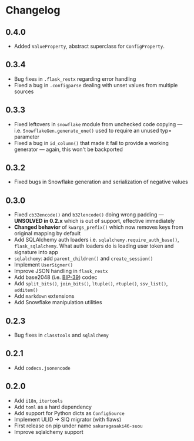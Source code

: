 # Changelog

## 0.4.0

+ Added `ValueProperty`, abstract superclass for `ConfigProperty`.

## 0.3.4

- Bug fixes in `.flask_restx` regarding error handling
- Fixed a bug in `.configparse` dealing with unset values from multiple sources

## 0.3.3

- Fixed leftovers in `snowflake` module from unchecked code copying — i.e. `SnowflakeGen.generate_one()` used to require an unused typ= parameter
- Fixed a bug in `id_column()` that made it fail to provide a working generator — again, this won't be backported

## 0.3.2

- Fixed bugs in Snowflake generation and serialization of negative values

## 0.3.0

- Fixed `cb32encode()` and `b32lencode()` doing wrong padding — **UNSOLVED in 0.2.x** which is out of support, effective immediately
- **Changed behavior** of `kwargs_prefix()` which now removes keys from original mapping by default
- Add SQLAlchemy auth loaders i.e. `sqlalchemy.require_auth_base()`, `flask_sqlalchemy`.
  What auth loaders do is loading user token and signature into app
- `sqlalchemy`: add `parent_children()` and `create_session()`
- Implement `UserSigner()`
- Improve JSON handling in `flask_restx`
- Add base2048 (i.e. [BIP-39](https://github.com/bitcoin/bips/blob/master/bip-0039.mediawiki)) codec
- Add `split_bits()`, `join_bits()`, `ltuple()`, `rtuple()`, `ssv_list()`, `additem()`
- Add `markdown` extensions
- Add Snowflake manipulation utilities

## 0.2.3

- Bug fixes in `classtools` and `sqlalchemy`

## 0.2.1

- Add `codecs.jsonencode`

## 0.2.0

- Add `i18n`, `itertools`
- Add `toml` as a hard dependency
- Add support for Python dicts as `ConfigSource`
- Implement ULID -> SIQ migrator (with flaws)
- First release on pip under name `sakuragasaki46-suou`
- Improve sqlalchemy support

